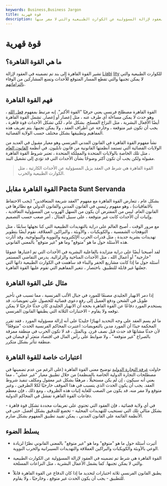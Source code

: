 ```yaml
---
keywords: Business,Business Jargon
title: قوة قهرية
description: تشير القوة القاهرة إلى بند تم تضمينه في العقود لإزالة المسؤولية عن الكوارث الطبيعية والتي لا مفر منها.
---
```


# قوة قهرية
## ما هي القوة القاهرة؟

تشير القوة القاهرة إلى بند تم تضمينه في العقود لإزالة [Liabi](/liability) [lity](/liability) للكوارث الطبيعية والتي لا يمكن تجنبها والتي تقطع المسار المتوقع للأحداث وتمنع المشاركين من الوفاء [بالتزاماتهم](/obligation).

## فهم القوة القاهرة

القوة القاهرة مصطلح فرنسي يعني حرفيًا "القوة الأكبر". إنه مرتبط بمفهوم [فعل الله](/act-god) ، وهو حدث لا يمكن مساءلة أي طرف عنه ، مثل إعصار أو إعصار. تشمل القوة القاهرة أيضًا الأفعال البشرية ، مثل النزاع المسلح. بشكل عام ، لكي تشكل الأحداث قوة قاهرة ، يجب أن تكون غير متوقعة ، وخارجة عن أطراف العقد ، ولا يمكن تجنبها. يتم تعريف هذه المفاهيم وتطبيقها بشكل مختلف حسب الولاية القضائية.

نشأ مفهوم القوة القاهرة في القانون المدني الفرنسي وهو معيار مقبول في العديد من الولايات القضائية التي تستمد أنظمتها القانونية من قانون نابليون. في أنظمة [القانون العام](/common-law) ، مثل تلك الخاصة بالولايات المتحدة والمملكة المتحدة ، تعتبر شروط القوة القاهرة مقبولة ولكن يجب أن تكون أكثر وضوحًا بشأن الأحداث التي قد تؤدي إلى تشغيل البند.

> القوة القاهرة هي شرط في العقد يزيل المسؤولية عن الأحداث الكارثية ، مثل الكوارث الطبيعية والحرب.

>

## القوة القاهرة مقابل Pacta Sunt Servanda

بشكل عام ، تتعارض القوة القاهرة مع مفهوم "العقد شريعة المتعاقدين" (يجب الاحتفاظ بالاتفاقيات) ، وهو مفهوم رئيسي في القانون المدني والقانون الدولي مع نظائرها في القانون العام. ليس من المفترض أن يكون من السهل الهروب من المسؤولية التعاقدية ، وإثبات أن الأحداث كانت غير متوقعة ، على سبيل المثال ، أمر صعب حسب التصميم.

مع مرور الوقت ، أصبح العالم على دراية بالتهديدات الطبيعية التي كنا نجهلها سابقًا ، مثل التوهجات الشمسية ، والكويكبات ، والأوبئة ، والبراكين العملاقة. نقوم أيضًا بتطوير تهديدات بشرية جديدة ، مثل قدرات الحرب الإلكترونية والنووية والبيولوجية. وقد أثارت هذه الأسئلة حول ما هو "متوقع" وما هو "غير متوقع" بالمعنى القانوني.

لقد أصبحنا أيضًا على دراية متزايدة بالفاعلية البشرية في الأحداث التي تم اعتبارها عمومًا "خارجية" أو أعمال الله ، مثل الأحداث المناخية والزلزالية. يدرس التقاضي المستمر أسئلة حول ما إذا كانت مشاريع الحفر والبناء قد ساهمت في الكوارث الطبيعية ذاتها التي جعلتها غير قابلة للتطبيق. باختصار ، تتغير المفاهيم التي تقوم عليها القوة القاهرة.

## مثال على القوة القاهرة

إذا دمر الانهيار الجليدي مصنعًا للمورد في جبال الألب الفرنسية ، مما تسبب في تأخير طويل في الشحن ودفع العميل إلى رفع دعوى قضائية للحصول على تعويضات. قد يستخدم المورد دفاعًا عن القوة القاهرة بحجة أن الانهيار الجليدي كان حدثًا خارجيًا لا يمكن توقعه ولا يقاوم - الاختبارات الثلاثة التي يطبقها القانون الفرنسي.

ما لم يسم العقد على وجه التحديد انهيارًا جليديًا على أنه إزالة مسؤولية المورد ، فقد تقرر المحكمة جيدًا أن المورد مدين بالتعويضات: اعتبرت المحاكم الفرنسية الحدث "متوقعًا" لأن حدثًا مشابهًا قد حدث قبل نصف قرن. وبالمثل ، قد لا تكون الحرب في منطقة ممزقة بالصراع "غير متوقعة" ، ولا ضوابط على رأس المال في اقتصاد متعثر أو فيضان في منطقة تتأثر بشكل متكرر.

## اعتبارات خاصة للقوة القاهرة

حاولت [غرفة التجارة الدولية](/international-chamber-of-commerce-icc) توضيح معنى القوة القاهرة (على الرغم من عدم تضمينها في مصطلحات التجارة الدولية الخاصة بالمنظمة) من خلال تطبيق معيار "غير عملي" ، مما يعني أنه سيكون ، إن لم يكن مستحيلًا ، مرهقًا بشكل غير معقول ومكلف تنفيذ شروط العقد. يجب أن يكون الحدث الذي يتسبب في هذا الموقف خارجيًا لكلا الطرفين ، وغير متوقع ولا مفر منه. قد يكون من الصعب للغاية إثبات هذه الظروف ، ومع ذلك ، فإن معظم دفاعات القوة القاهرة تفشل في المحاكم الدولية.

في أي ولاية قضائية ، فإن العقود التي تحتوي على تعريفات محددة تشكل قوة قاهرة - بشكل مثالي تلك التي تستجيب للتهديدات المحلية - تخضع للتدقيق بشكل أفضل. حتى في الأنظمة القائمة على القانون المدني ، يمكن تقييد تطبيق المفهوم بشكل صارم.

## يسلط الضوء

- أثيرت أسئلة حول ما هو "متوقع" وما هو "غير متوقع" بالمعنى القانوني نظرًا لزيادة الوعي بالأوبئة والكويكبات والبراكين العملاقة والتهديدات السيبرانية والحرب النووية.

- القوة القاهرة هي شرط تم تضمينه في العقود لإزالة المسؤولية عن الكوارث الطبيعية والتي لا يمكن تجنبها. كما يشمل الأعمال البشرية ، مثل النزاعات المسلحة.

- يطبق القانون الفرنسي ثلاثة اختبارات لتحديد ما إذا كان الدفاع عن القوة القاهرة قابلاً للتطبيق - يجب أن يكون الحدث غير متوقع ، وخارجيًا ، ولا يقاوم.

